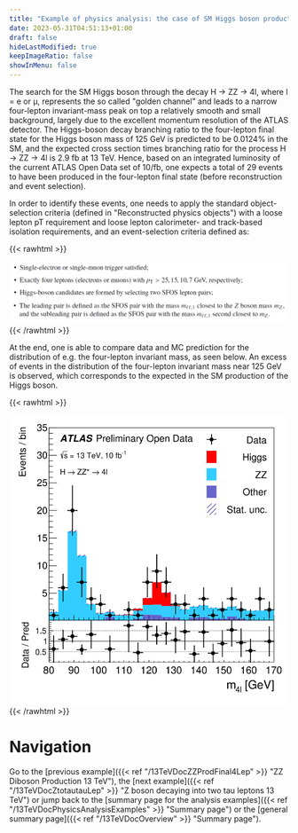 ```yaml
---
title: "Example of physics analysis: the case of SM Higgs boson production in the H → ZZ decay channel in the four-lepton final state"
date: 2023-05-31T04:51:13+01:00
draft: false
hideLastModified: true
keepImageRatio: false
showInMenu: false
---
```


The search for the SM Higgs boson through the decay H → ZZ → 4l, where l = e or μ, represents the so called "golden channel" and leads to a narrow four-lepton invariant-mass peak on top a relatively smooth and small background, largely due to the excellent momentum resolution of the ATLAS detector. The Higgs-boson decay branching ratio to the four-lepton final state for the Higgs boson mass of 125 GeV is predicted to be 0.0124% in the SM, and the expected cross section times branching ratio for the process H → ZZ → 4l is 2.9 fb at 13 TeV. Hence, based on an integrated luminosity of the current ATLAS Open Data set of 10/fb, one expects a total of 29 events to have been produced in the four-lepton final state (before reconstruction and event selection).

In order to identify these events, one needs to apply the standard object-selection criteria (defined in "Reconstructed physics objects") with a loose lepton pT requirement and loose lepton calorimeter- and track-based isolation requirements, and an event-selection criteria defined as:

{{< rawhtml >}}
<CENTER>
<img src="images/FL2.png" width="800" />
</CENTER>
{{< /rawhtml >}}

At the end, one is able to compare data and MC prediction for the distribution of e.g. the four-lepton invariant mass, as seen below. An excess of events in the distribution of the four-lepton invariant mass near 125 GeV is observed, which corresponds to the expected in the SM production of the Higgs boson.

{{< rawhtml >}}
<CENTER>
<img src="images/fig_09h.png" width="600" />
</CENTER>
{{< /rawhtml >}}

# Navigation
Go to the [previous example]({{< ref "/13TeVDocZZProdFinal4Lep" >}} "ZZ Diboson Production 13 TeV"), the [next example]({{< ref "/13TeVDocZtotautauLep" >}} "Z boson decaying into two tau leptons 13 TeV") or jump back to the [summary page for the analysis examples]({{< ref "/13TeVDocPhysicsAnalysisExamples" >}} "Summary page") or the [general summary page]({{< ref "/13TeVDocOverview" >}} "Summary page").